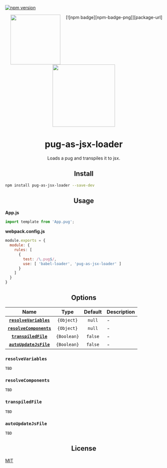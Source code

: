 [![npm version](https://badge.fury.io/js/pug-as-jsx-loader.svg)](https://badge.fury.io/js/pug-as-jsx-loader)

<div style="float:right">
[![npm badge][npm-badge-png]][package-url]
</div>

<div align="center">
  <img width="160" height="160"
    src="https://bluewings.github.io/pug-as-jsx-loader/static/img/pug-as-jsx.png">
  <a href="https://github.com/webpack/webpack" style="vertical-align:top">
    <img width="200" height="200"
      src="https://webpack.js.org/assets/icon-square-big.svg">
  </a>
  <h1>pug-as-jsx-loader</h1>
  Loads a pug and transpiles it to jsx.
</div>

<h2 align="center">Install</h2>

```bash
npm install pug-as-jsx-loader --save-dev
```

<h2 align="center">Usage</h2>

**App.js**
```js
import template from 'App.pug';
```

**webpack.config.js**
```js
module.exports = {
  module: {
    rules: [
      {
        test: /\.pug$/,
        use: [ 'babel-loader', 'pug-as-jsx-loader' ]
      }
    ]
  }
}
```

<h2 align="center">Options</h2>

|Name|Type|Default|Description|
|:--:|:--:|:-----:|:----------|
|**[`resolveVariables`](#resolvevariables)**|`{Object}`|`null`| -|
|**[`resolveComponents`](#resolvecomponents)** |`{Object}`|`null`| -|
|**[`transpiledFile`](#transpiledfile)** |`{Boolean}`|`false`| -|
|**[`autoUpdateJsFile`](#autoiupdatejsfile)** |`{Boolean}`|`false`| -|

### `resolveVariables`

```
TBD
```

### `resolveComponents`

```
TBD
```

### `transpiledFile`

```
TBD
```

### `autoUpdateJsFile`

```
TBD
```

<h2 align="center">License</h2>

[MIT](http://www.opensource.org/licenses/mit-license.php)

[npm-badge-png]: https://nodei.co/npm/pug-as-jsx-loader.png
[package-url]: https://www.npmjs.com/package/pug-as-jsx-loader
